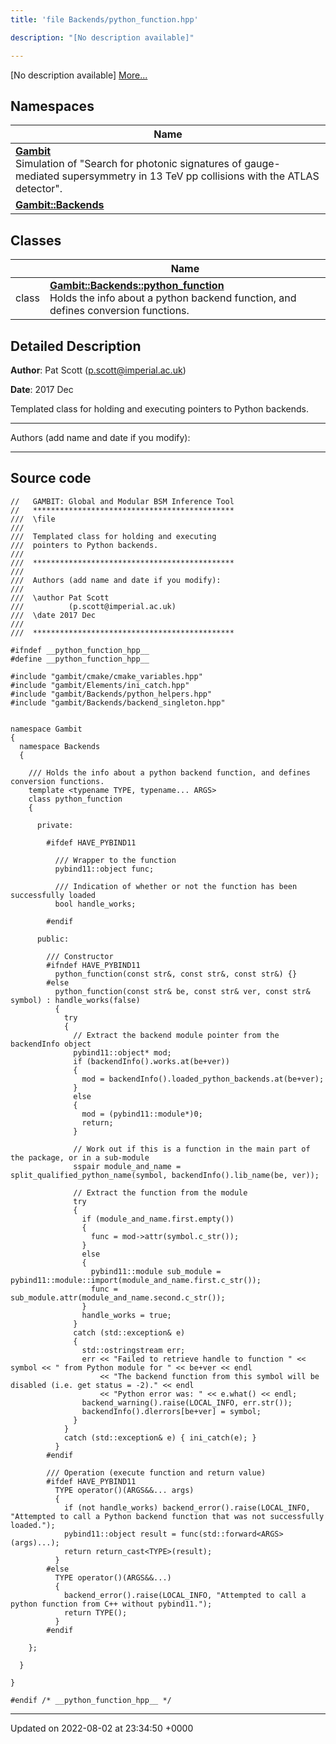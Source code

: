 ```yaml
---
title: 'file Backends/python_function.hpp'

description: "[No description available]"

---
```







[No description available] [More...](#detailed-description)

## Namespaces

| Name           |
| -------------- |
| **[Gambit](/documentation/code/colliderbit_development/namespaces/namespacegambit/)** <br>Simulation of "Search for photonic signatures of gauge-mediated supersymmetry in 13 TeV pp collisions with the ATLAS detector".  |
| **[Gambit::Backends](/documentation/code/colliderbit_development/namespaces/namespacegambit_1_1backends/)**  |

## Classes

|                | Name           |
| -------------- | -------------- |
| class | **[Gambit::Backends::python_function](/documentation/code/colliderbit_development/classes/classgambit_1_1backends_1_1python__function/)** <br>Holds the info about a python backend function, and defines conversion functions.  |

## Detailed Description


**Author**: Pat Scott ([p.scott@imperial.ac.uk](mailto:p.scott@imperial.ac.uk)) 

**Date**: 2017 Dec

Templated class for holding and executing pointers to Python backends.



------------------

Authors (add name and date if you modify):



------------------




## Source code

```
//   GAMBIT: Global and Modular BSM Inference Tool
//   *********************************************
///  \file
///
///  Templated class for holding and executing
///  pointers to Python backends.
///
///  *********************************************
///
///  Authors (add name and date if you modify):
///
///  \author Pat Scott
///          (p.scott@imperial.ac.uk)
///  \date 2017 Dec
///
///  *********************************************

#ifndef __python_function_hpp__
#define __python_function_hpp__

#include "gambit/cmake/cmake_variables.hpp"
#include "gambit/Elements/ini_catch.hpp"
#include "gambit/Backends/python_helpers.hpp"
#include "gambit/Backends/backend_singleton.hpp"


namespace Gambit
{
  namespace Backends
  {

    /// Holds the info about a python backend function, and defines conversion functions.
    template <typename TYPE, typename... ARGS>
    class python_function
    {

      private:

        #ifdef HAVE_PYBIND11

          /// Wrapper to the function
          pybind11::object func;

          /// Indication of whether or not the function has been successfully loaded
          bool handle_works;

        #endif

      public:

        /// Constructor
        #ifndef HAVE_PYBIND11
          python_function(const str&, const str&, const str&) {}
        #else
          python_function(const str& be, const str& ver, const str& symbol) : handle_works(false)
          {
            try
            {
              // Extract the backend module pointer from the backendInfo object
              pybind11::object* mod;
              if (backendInfo().works.at(be+ver))
              {
                mod = backendInfo().loaded_python_backends.at(be+ver);
              }
              else
              {
                mod = (pybind11::module*)0;
                return;
              }

              // Work out if this is a function in the main part of the package, or in a sub-module
              sspair module_and_name = split_qualified_python_name(symbol, backendInfo().lib_name(be, ver));

              // Extract the function from the module
              try
              {
                if (module_and_name.first.empty())
                {
                  func = mod->attr(symbol.c_str());
                }
                else
                {
                  pybind11::module sub_module = pybind11::module::import(module_and_name.first.c_str());
                  func = sub_module.attr(module_and_name.second.c_str());
                }
                handle_works = true;
              }
              catch (std::exception& e)
              {
                std::ostringstream err;
                err << "Failed to retrieve handle to function " << symbol << " from Python module for " << be+ver << endl
                    << "The backend function from this symbol will be disabled (i.e. get status = -2)." << endl
                    << "Python error was: " << e.what() << endl;
                backend_warning().raise(LOCAL_INFO, err.str());
                backendInfo().dlerrors[be+ver] = symbol;
              }
            }
            catch (std::exception& e) { ini_catch(e); }
          }
        #endif

        /// Operation (execute function and return value)
        #ifdef HAVE_PYBIND11
          TYPE operator()(ARGS&&... args)
          {
            if (not handle_works) backend_error().raise(LOCAL_INFO, "Attempted to call a Python backend function that was not successfully loaded.");
            pybind11::object result = func(std::forward<ARGS>(args)...);
            return return_cast<TYPE>(result);
          }
        #else
          TYPE operator()(ARGS&&...)
          {
            backend_error().raise(LOCAL_INFO, "Attempted to call a python function from C++ without pybind11.");
            return TYPE();
          }
        #endif

    };

  }

}

#endif /* __python_function_hpp__ */
```


-------------------------------

Updated on 2022-08-02 at 23:34:50 +0000
